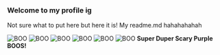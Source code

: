 ### Welcome to my profile ig
Not sure what to put here but here it is! My readme.md hahahahahah

![BOO](https://img.shields.io/badge/boo!-8A2BE2) ![BOO](https://img.shields.io/badge/boo!-8A2BE2) ![BOO](https://img.shields.io/badge/boo!-8A2BE2) ![BOO](https://img.shields.io/badge/boo!-8A2BE2) ![BOO](https://img.shields.io/badge/boo!-8A2BE2) ![BOO](https://img.shields.io/badge/boo!-8A2BE2) **Super Duper Scary Purple BOOS!**
